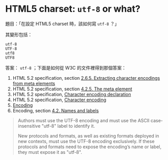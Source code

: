# HTML5 charset: `utf-8` or what?

題目：「在設定 HTML5 charset  時，該如何寫 `utf-8`  ？」

其變形包括：

```
utf-8
UTF-8
utf8
UTF8
```

答案： `utf-8`  ；下面是如何從 W3C  的文件裡得到那個答案：

1. HTML 5.2 specification, section
   [2.6.5. Extracting character encodings from meta elements](https://www.w3.org/TR/2017/REC-html52-20171214/infrastructure.html#extracting-character-encodings-from-meta-elements)
2. HTML 5.2 specification, section
   [4.2.5. The meta element](https://www.w3.org/TR/2017/REC-html52-20171214/document-metadata.html#the-meta-element)
3. HTML 5.2 specification,
   [Character encoding declaration](https://www.w3.org/TR/2017/REC-html52-20171214/document-metadata.html#character-encoding-declaration)
4. HTML 5.2 specification,
   [Character encoding](https://www.w3.org/TR/2017/REC-html52-20171214/infrastructure.html#character-encoding)
5. [Encoding](https://www.w3.org/TR/2018/CR-encoding-20180327/)
6. Encoding, section
   [4.2. Names and labels](https://www.w3.org/TR/encoding/#names-and-labels)

> Authors must use the UTF-8 encoding and must use the ASCII
> case-insensitive "utf-8" label to identify it.
>
> New protocols and formats, as well as existing formats deployed in new
> contexts, must use the UTF-8 encoding exclusively. If these protocols
> and formats need to expose the encoding’s name or label, they must
> expose it as "utf-8".
